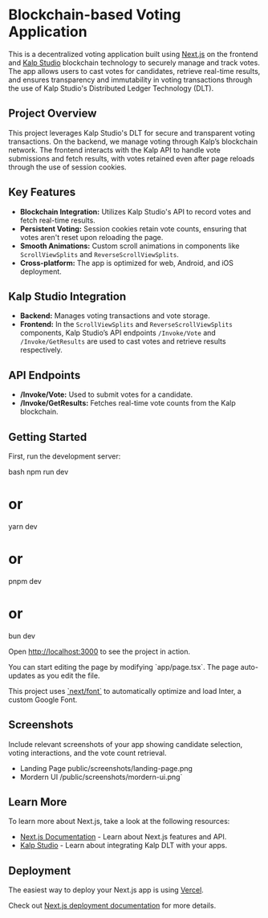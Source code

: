 
# Blockchain-based Voting Application

This is a decentralized voting application built using [Next.js](https://nextjs.org/) on the frontend and [Kalp Studio](https://kalp.studio/) blockchain technology to securely manage and track votes. The app allows users to cast votes for candidates, retrieve real-time results, and ensures transparency and immutability in voting transactions through the use of Kalp Studio's Distributed Ledger Technology (DLT).

## Project Overview

This project leverages Kalp Studio's DLT for secure and transparent voting transactions. On the backend, we manage voting through Kalp’s blockchain network. The frontend interacts with the Kalp API to handle vote submissions and fetch results, with votes retained even after page reloads through the use of session cookies.

## Key Features

- **Blockchain Integration:** Utilizes Kalp Studio's API to record votes and fetch real-time results.
- **Persistent Voting:** Session cookies retain vote counts, ensuring that votes aren't reset upon reloading the page.
- **Smooth Animations:** Custom scroll animations in components like `ScrollViewSplits` and `ReverseScrollViewSplits`.
- **Cross-platform:** The app is optimized for web, Android, and iOS deployment.

## Kalp Studio Integration

- **Backend:** Manages voting transactions and vote storage.
- **Frontend:** In the `ScrollViewSplits` and `ReverseScrollViewSplits` components, Kalp Studio’s API endpoints `/Invoke/Vote` and `/Invoke/GetResults` are used to cast votes and retrieve results respectively.

## API Endpoints

- **/Invoke/Vote:** Used to submit votes for a candidate.
- **/Invoke/GetResults:** Fetches real-time vote counts from the Kalp blockchain.

## Getting Started

First, run the development server:

bash
npm run dev
# or
yarn dev
# or
pnpm dev
# or
bun dev

Open [http://localhost:3000](http://localhost:3000) to see the project in action.

You can start editing the page by modifying \`app/page.tsx\`. The page auto-updates as you edit the file.

This project uses [\`next/font\`](https://nextjs.org/docs/basic-features/font-optimization) to automatically optimize and load Inter, a custom Google Font.

## Screenshots

Include relevant screenshots of your app showing candidate selection, voting interactions, and the vote count retrieval.

- Landing Page
public/screenshots/landing-page.png
- Mordern UI
/public/screenshots/mordern-ui.png`

## Learn More

To learn more about Next.js, take a look at the following resources:

- [Next.js Documentation](https://nextjs.org/docs) - Learn about Next.js features and API.
- [Kalp Studio](https://kalp.studio/docs) - Learn about integrating Kalp DLT with your apps.

## Deployment

The easiest way to deploy your Next.js app is using [Vercel](https://vercel.com/new?utm_medium=default-template&filter=next.js&utm_source=create-next-app&utm_campaign=create-next-app-readme).

Check out [Next.js deployment documentation](https://nextjs.org/docs/deployment) for more details.

